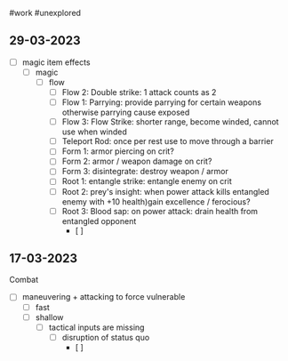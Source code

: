 #work #unexplored 

29-03-2023
--

- [ ] magic item effects
	- [ ] magic
		- [ ] flow 
			- [ ] Flow 2: Double strike: 1 attack counts as 2
			- [ ] Flow 1: Parrying: provide parrying for certain weapons otherwise parrying cause exposed
			- [ ] Flow 3: Flow Strike: shorter range, become winded, cannot use when winded
			- [ ] Teleport Rod: once per rest use to move through a barrier
			- [ ] Form 1: armor piercing on crit?
			- [ ] Form 2: armor / weapon damage on crit?
			- [ ] Form 3: disintegrate: destroy weapon / armor
			- [ ] Root 1: entangle strike: entangle enemy on crit
			- [ ] Root 2: prey's insight: when power attack kills entangled enemy  with +10 health)gain excellence / ferocious?
			- [ ] Root 3: Blood sap: on power attack: drain health from entangled opponent
				- [ ] 


17-03-2023
--
Combat
- [ ] maneuvering + attacking to force vulnerable
	- [ ] fast
	- [ ] shallow
		- [ ] tactical inputs are missing
			- [ ] disruption of status quo
				- [ ] 